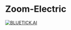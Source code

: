 # Zoom-Electric

[![BLUETICK.AI](https://custom-icon-badges.demolab.com/badge/bluetick.ai-black?style=for-the-badge&logo=bluetickai)](https://github.com/avishek09)
